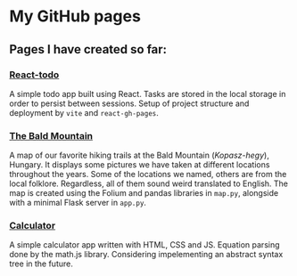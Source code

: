 # My GitHub pages 
## Pages I have created so far:

### [React-todo](https://simontitk.github.io/react-todo/)
A simple todo app built using React. Tasks are stored in the local storage in order to persist between sessions. Setup of project structure and deployment by `vite` and `react-gh-pages`.

### [The Bald Mountain](https://simontitk.github.io/the_bald_mountain)
A map of our favorite hiking trails at the Bald Mountain (*Kopasz-hegy*), Hungary. It displays some pictures we have taken at different locations throughout the years. Some of the locations we named, others are from the local folklore. Regardless, all of them sound weird translated to English.
The map is created using the Folium and pandas libraries in `map.py`, alongside with a minimal Flask server in `app.py`.

### [Calculator](https://simontitk.github.io/)
A simple calculator app written with HTML, CSS and JS. Equation parsing done by the math.js library. Considering impelementing an abstract syntax tree in the future.
